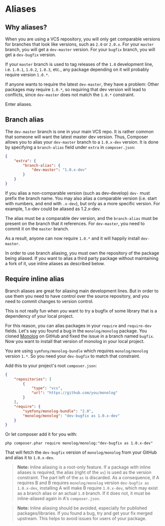 <!--
    tagline: Alias branch names to versions
-->

# Aliases

## Why aliases?

When you are using a VCS repository, you will only get comparable versions for
branches that look like versions, such as `2.0` or `2.0.x`. For your `master` branch, you
will get a `dev-master` version. For your `bugfix` branch, you will get a
`dev-bugfix` version.

If your `master` branch is used to tag releases of the `1.0` development line,
i.e. `1.0.1`, `1.0.2`, `1.0.3`, etc., any package depending on it will
probably require version `1.0.*`.

If anyone wants to require the latest `dev-master`, they have a problem: Other
packages may require `1.0.*`, so requiring that dev version will lead to
conflicts, since `dev-master` does not match the `1.0.*` constraint.

Enter aliases.

## Branch alias

The `dev-master` branch is one in your main VCS repo. It is rather common that
someone will want the latest master dev version. Thus, Composer allows you to
alias your `dev-master` branch to a `1.0.x-dev` version. It is done by
specifying a `branch-alias` field under `extra` in `composer.json`:

```json
{
    "extra": {
        "branch-alias": {
            "dev-master": "1.0.x-dev"
        }
    }
}
```

If you alias a non-comparable version (such as dev-develop) `dev-` must prefix the
branch name. You may also alias a comparable version (i.e. start with numbers,
and end with `.x-dev`), but only as a more specific version.
For example, 1.x-dev could be aliased as 1.2.x-dev.

The alias must be a comparable dev version, and the `branch-alias` must be present on
the branch that it references. For `dev-master`, you need to commit it on the
`master` branch.

As a result, anyone can now require `1.0.*` and it will happily install
`dev-master`.

In order to use branch aliasing, you must own the repository of the package
being aliased. If you want to alias a third party package without maintaining
a fork of it, use inline aliases as described below.

## Require inline alias

Branch aliases are great for aliasing main development lines. But in order to
use them you need to have control over the source repository, and you need to
commit changes to version control.

This is not really fun when you want to try a bugfix of some library that
is a dependency of your local project.

For this reason, you can alias packages in your `require` and `require-dev`
fields. Let's say you found a bug in the `monolog/monolog` package. You cloned
[Monolog](https://github.com/Seldaek/monolog) on GitHub and fixed the issue in
a branch named `bugfix`. Now you want to install that version of monolog in your
local project.

You are using `symfony/monolog-bundle` which requires `monolog/monolog` version
`1.*`. So you need your `dev-bugfix` to match that constraint.

Add this to your project's root `composer.json`:

```json
{
    "repositories": [
        {
            "type": "vcs",
            "url": "https://github.com/you/monolog"
        }
    ],
    "require": {
        "symfony/monolog-bundle": "2.0",
        "monolog/monolog": "dev-bugfix as 1.0.x-dev"
    }
}
```

Or let composer add it for you with:

```
php composer.phar require monolog/monolog:"dev-bugfix as 1.0.x-dev"
```

That will fetch the `dev-bugfix` version of `monolog/monolog` from your GitHub
and alias it to `1.0.x-dev`.

> **Note:** Inline aliasing is a root-only feature. If a package with inline
> aliases is required, the alias (right of the `as`) is used as the version
> constraint. The part left of the `as` is discarded. As a consequence, if
> A requires B and B requires `monolog/monolog` version `dev-bugfix as 1.0.x-dev`,
> installing A will make B require `1.0.x-dev`, which may exist as a branch
> alias or an actual `1.0` branch. If it does not, it must be
> inline-aliased again in A's `composer.json`.

> **Note:** Inline aliasing should be avoided, especially for published
> packages/libraries. If you found a bug, try and get your fix merged upstream.
> This helps to avoid issues for users of your package.
